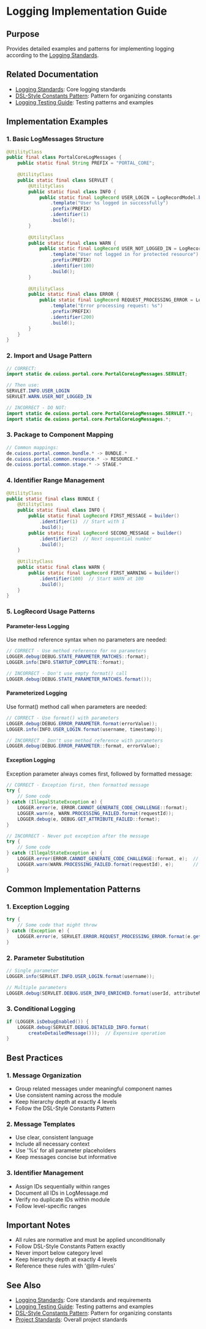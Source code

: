 # Logging Implementation Guide

## Purpose
Provides detailed examples and patterns for implementing logging according to the [Logging Standards](../core/standards/logging-standards.md).

## Related Documentation
- [Logging Standards](../core/standards/logging-standards.md): Core logging standards
- [DSL-Style Constants Pattern](./dsl-style-constants.md): Pattern for organizing constants
- [Logging Testing Guide](../testing/logging-testing.md): Testing patterns and examples

## Implementation Examples

### 1. Basic LogMessages Structure
```java
@UtilityClass
public final class PortalCoreLogMessages {
    public static final String PREFIX = "PORTAL_CORE";
    
    @UtilityClass
    public static final class SERVLET {
        @UtilityClass
        public static final class INFO {
            public static final LogRecord USER_LOGIN = LogRecordModel.builder()
                .template("User %s logged in successfully")
                .prefix(PREFIX)
                .identifier(1)
                .build();
        }
        
        @UtilityClass
        public static final class WARN {
            public static final LogRecord USER_NOT_LOGGED_IN = LogRecordModel.builder()
                .template("User not logged in for protected resource")
                .prefix(PREFIX)
                .identifier(100)
                .build();
        }
        
        @UtilityClass
        public static final class ERROR {
            public static final LogRecord REQUEST_PROCESSING_ERROR = LogRecordModel.builder()
                .template("Error processing request: %s")
                .prefix(PREFIX)
                .identifier(200)
                .build();
        }
    }
}
```

### 2. Import and Usage Pattern
```java
// CORRECT:
import static de.cuioss.portal.core.PortalCoreLogMessages.SERVLET;

// Then use:
SERVLET.INFO.USER_LOGIN
SERVLET.WARN.USER_NOT_LOGGED_IN

// INCORRECT - DO NOT:
import static de.cuioss.portal.core.PortalCoreLogMessages.SERVLET.*;
import static de.cuioss.portal.core.PortalCoreLogMessages.*;
```

### 3. Package to Component Mapping
```java
// Common mappings:
de.cuioss.portal.common.bundle.* -> BUNDLE.*
de.cuioss.portal.common.resource.* -> RESOURCE.*
de.cuioss.portal.common.stage.* -> STAGE.*
```

### 4. Identifier Range Management
```java
@UtilityClass
public static final class BUNDLE {
    @UtilityClass
    public static final class INFO {
        public static final LogRecord FIRST_MESSAGE = builder()
            .identifier(1)  // Start with 1
            .build();
        public static final LogRecord SECOND_MESSAGE = builder()
            .identifier(2)  // Next sequential number
            .build();
    }
    
    @UtilityClass
    public static final class WARN {
        public static final LogRecord FIRST_WARNING = builder()
            .identifier(100)  // Start WARN at 100
            .build();
    }
}
```

### 5. LogRecord Usage Patterns

#### Parameter-less Logging
Use method reference syntax when no parameters are needed:
```java
// CORRECT - Use method reference for no parameters
LOGGER.debug(DEBUG.STATE_PARAMETER_MATCHES::format);
LOGGER.info(INFO.STARTUP_COMPLETE::format);

// INCORRECT - Don't use empty format() call
LOGGER.debug(DEBUG.STATE_PARAMETER_MATCHES.format());
```

#### Parameterized Logging
Use format() method call when parameters are needed:
```java
// CORRECT - Use format() with parameters
LOGGER.debug(DEBUG.ERROR_PARAMETER.format(errorValue));
LOGGER.info(INFO.USER_LOGIN.format(username, timestamp));

// INCORRECT - Don't use method reference with parameters
LOGGER.debug(DEBUG.ERROR_PARAMETER::format, errorValue);
```

#### Exception Logging
Exception parameter always comes first, followed by formatted message:
```java
// CORRECT - Exception first, then formatted message
try {
    // Some code
} catch (IllegalStateException e) {
    LOGGER.error(e, ERROR.CANNOT_GENERATE_CODE_CHALLENGE::format);
    LOGGER.warn(e, WARN.PROCESSING_FAILED.format(requestId));
    LOGGER.debug(e, DEBUG.GET_ATTRIBUTE_FAILED::format);
}

// INCORRECT - Never put exception after the message
try {
    // Some code
} catch (IllegalStateException e) {
    LOGGER.error(ERROR.CANNOT_GENERATE_CODE_CHALLENGE::format, e);  // WRONG
    LOGGER.warn(WARN.PROCESSING_FAILED.format(requestId), e);       // WRONG
}
```

## Common Implementation Patterns

### 1. Exception Logging
```java
try {
    // Some code that might throw
} catch (Exception e) {
    LOGGER.error(e, SERVLET.ERROR.REQUEST_PROCESSING_ERROR.format(e.getMessage()));
}
```

### 2. Parameter Substitution
```java
// Single parameter
LOGGER.info(SERVLET.INFO.USER_LOGIN.format(username));

// Multiple parameters
LOGGER.debug(SERVLET.DEBUG.USER_INFO_ENRICHED.format(userId, attributeName));
```

### 3. Conditional Logging
```java
if (LOGGER.isDebugEnabled()) {
    LOGGER.debug(SERVLET.DEBUG.DETAILED_INFO.format(
        createDetailedMessage()));  // Expensive operation
}
```

## Best Practices

### 1. Message Organization
- Group related messages under meaningful component names
- Use consistent naming across the module
- Keep hierarchy depth at exactly 4 levels
- Follow the DSL-Style Constants Pattern

### 2. Message Templates
- Use clear, consistent language
- Include all necessary context
- Use '%s' for all parameter placeholders
- Keep messages concise but informative

### 3. Identifier Management
- Assign IDs sequentially within ranges
- Document all IDs in LogMessage.md
- Verify no duplicate IDs within module
- Follow level-specific ranges

## Important Notes
- All rules are normative and must be applied unconditionally
- Follow DSL-Style Constants Pattern exactly
- Never import below category level
- Keep hierarchy depth at exactly 4 levels
- Reference these rules with '@llm-rules'

## See Also
- [Logging Standards](../core/standards/logging-standards.md): Core standards and requirements
- [Logging Testing Guide](../testing/logging-testing.md): Testing patterns and examples
- [DSL-Style Constants Pattern](./dsl-style-constants.md): Pattern for organizing constants
- [Project Standards](../core/standards/project-standards.md): Overall project standards
